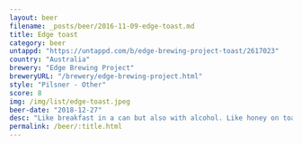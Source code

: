 ```yaml
---
layout: beer
filename: _posts/beer/2016-11-09-edge-toast.md
title: Edge toast
category: beer
untappd: "https://untappd.com/b/edge-brewing-project-toast/2617023"
country: "Australia"
brewery: "Edge Brewing Project"
breweryURL: "/brewery/edge-brewing-project.html"
style: "Pilsner - Other"
score: 8
img: /img/list/edge-toast.jpeg
beer-date: "2018-12-27"
desc: "Like breakfast in a can but also with alcohol. Like honey on toast"
permalink: /beer/:title.html
---
```

